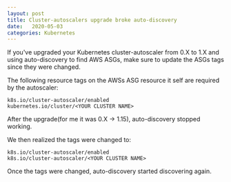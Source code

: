 ```yaml
---
layout: post
title: Cluster-autoscalers upgrade broke auto-discovery
date:   2020-05-03
categories: Kubernetes
---
```


If you've upgraded your Kubernetes cluster-autoscaler from 0.X to 1.X and using auto-discovery
to find AWS ASGs, make sure to update the ASGs tags since they were changed.

The following resource tags on the AWSs ASG resource it self are required by the autoscaler:
```shell
k8s.io/cluster-autoscaler/enabled 
kubernetes.io/cluster/<YOUR CLUSTER NAME>
```

After the upgrade(for me it was 0.X -> 1.15), auto-discovery stopped working.

We then realized the tags were changed to:
```shell
k8s.io/cluster-autoscaler/enabled
k8s.io/cluster-autoscaler/<YOUR CLUSTER NAME>
```

Once the tags were changed, auto-discovery started discovering again.
